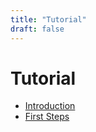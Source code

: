 ```yaml
---
title: "Tutorial"
draft: false
---
```

# Tutorial

* [Introduction](/tutorial/introduction)
* [First Steps](/tutorial/first-steps)
